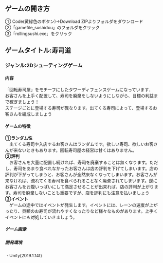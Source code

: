 ## ゲームの開き方  
① Code(黄緑色のボタン)→Download ZIPよりフォルダをダウンロード  
②「gamefile_sushidou」のフォルダをクリック  
③「rollingsushi.exe」をクリック  

## ゲームタイトル:寿司道
### ジャンル:2Dシューティングゲーム

#### 内容  
「回転寿司屋」をモチーフにしたタワーディフェンスゲームになっています．  
お客さんを上手く配置して、寿司を廃棄をしないようにしながら、目標の利益まで稼ぎましょう！  
ステージごとに登場する寿司が異なります。出てくる寿司によって、登場するお客さんを編成しましょう

#### ゲームの特徴  
**①ランダム性**  
　出てくる寿司や入店するお客さんはランダムです。欲しい寿司、欲しいお客さんが来ないときもあります。回転寿司屋の経営は甘くはありません。  
**②評判**  
　お客さんを大量に配置し続ければ、寿司を廃棄することは無くなります。ただし、寿司をあまり食べれなかったお客さんは店の評判を下げてしまいます。店の評判が下がってしまうと、お客さんが全然来なくなってしまいます。お客さんが来なければ、流れてくる寿司を食べられることなく廃棄されてしまいます。逆にお客さんをお腹いっぱいにして満足させることが出来れば、店の評判が上がります。寿司を廃棄しないことも重要ですが、店を評判にも注意を払いましょう  
**③イベント**  
　ゲームの途中ではイベントが発生します。イベントには、レーンの速度が上がったり、貝類のお寿司が流れやすくなったりなど様々なものがあります。上手くイベントにも対処していきましょう。
 
 ##### ゲーム画像  
 
 
 ##### 開発環境
 ・Unity(2019.1.14f)
 


